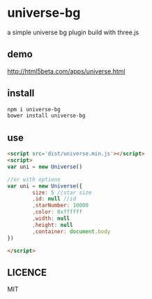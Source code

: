 # universe-bg
a simple universe bg plugin build with three.js

## demo
<a href='http://html5beta.com/apps/universe.html'>http://html5beta.com/apps/universe.html</a>

## install
```bash
npm i universe-bg
bower install universe-bg
```

## use
```html
<script src='dist/universe.min.js'></script>
<script>
var uni = new Universe()

//or with options
var uni = new Universe({
        size: 5 //star size
        ,id: null //id
        ,starNumber: 10000
        ,color: 0xffffff
        ,width: null
        ,height: null
        ,container: document.body
})

</script>
```


## LICENCE

MIT

